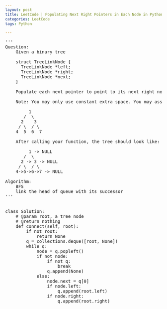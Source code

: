 ```yaml
---
layout: post
title: LeetCode | Populating Next Right Pointers in Each Node in Python
categories: LeetCode
tags: Python

---
```

<!-- import js for mathjax -->
<script src="http://cdn.mathjax.org/mathjax/latest/MathJax.js?config=default"></script>
<script type="text/x-mathjax-config">
MathJax.Hub.Config({
tex2jax: {inlineMath: [['$','$'], ['\\(','\\)']]}
});
</script>


<pre>
'''
Question:
    Given a binary tree

    struct TreeLinkNode {
      TreeLinkNode *left;
      TreeLinkNode *right;
      TreeLinkNode *next;
    }

    Populate each next pointer to point to its next right node. If there is no next right node, the next pointer should be set to NULL. Initially, all next pointers are set to NULL.

    Note: You may only use constant extra space. You may assume that it is a perfect binary tree (ie, all leaves are at the same level, and every parent has two children). For example, Given the following perfect binary tree,

         1
       /  \
      2    3
     / \  / \
    4  5  6  7

    After calling your function, the tree should look like:

         1 -> NULL
       /  \
      2 -> 3 -> NULL
     / \  / \
    4->5->6->7 -> NULL

Algorithm:
    BFS
    link the head of queue with its successor
'''


class Solution:
    # @param root, a tree node
    # @return nothing
    def connect(self, root):
        if not root:
            return None
        q = collections.deque([root, None])
        while q:
            node = q.popleft()
            if not node:
                if not q:
                    break
                q.append(None)
            else:
                node.next = q[0]
                if node.left:
                    q.append(root.left)
                if node.right:
                    q.append(root.right)
</pre>
